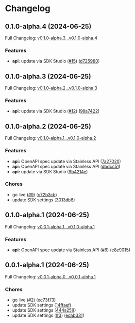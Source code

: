 # Changelog

## 0.1.0-alpha.4 (2024-06-25)

Full Changelog: [v0.1.0-alpha.3...v0.1.0-alpha.4](https://github.com/runloopai/api-client-ts/compare/v0.1.0-alpha.3...v0.1.0-alpha.4)

### Features

* **api:** update via SDK Studio ([#15](https://github.com/runloopai/api-client-ts/issues/15)) ([d725980](https://github.com/runloopai/api-client-ts/commit/d725980c6350e3be798e45a3e34901861f226e54))

## 0.1.0-alpha.3 (2024-06-25)

Full Changelog: [v0.1.0-alpha.2...v0.1.0-alpha.3](https://github.com/runloopai/api-client-ts/compare/v0.1.0-alpha.2...v0.1.0-alpha.3)

### Features

* **api:** update via SDK Studio ([#12](https://github.com/runloopai/api-client-ts/issues/12)) ([99a7422](https://github.com/runloopai/api-client-ts/commit/99a74221da4383d692aa7ad28267ecc76546fb6f))

## 0.1.0-alpha.2 (2024-06-25)

Full Changelog: [v0.1.0-alpha.1...v0.1.0-alpha.2](https://github.com/runloopai/api-client-ts/compare/v0.1.0-alpha.1...v0.1.0-alpha.2)

### Features

* **api:** OpenAPI spec update via Stainless API ([7a27020](https://github.com/runloopai/api-client-ts/commit/7a27020ac8d3f43cb1b13e66ffe2d2c72799392f))
* **api:** OpenAPI spec update via Stainless API ([dbdcc51](https://github.com/runloopai/api-client-ts/commit/dbdcc51aefb4cf94a748a239c79b09c0a2427567))
* **api:** update via SDK Studio ([9b4214e](https://github.com/runloopai/api-client-ts/commit/9b4214e600df2abbecd58724f600949b85bc6cd6))


### Chores

* go live ([#9](https://github.com/runloopai/api-client-ts/issues/9)) ([c72b3cb](https://github.com/runloopai/api-client-ts/commit/c72b3cb6c919db2a1134ca9dc1b3a11a309d754b))
* update SDK settings ([3013db6](https://github.com/runloopai/api-client-ts/commit/3013db63d292f3d1eb6c5fb01e764ea2650d8acd))

## 0.1.0-alpha.1 (2024-06-25)

Full Changelog: [v0.0.1-alpha.1...v0.1.0-alpha.1](https://github.com/runloopai/api-client-ts/compare/v0.0.1-alpha.1...v0.1.0-alpha.1)

### Features

* **api:** OpenAPI spec update via Stainless API ([#6](https://github.com/runloopai/api-client-ts/issues/6)) ([e8e9015](https://github.com/runloopai/api-client-ts/commit/e8e9015bc0a88809832b58ecef302dd873177849))

## 0.0.1-alpha.1 (2024-06-25)

Full Changelog: [v0.0.1-alpha.0...v0.0.1-alpha.1](https://github.com/runloopai/api-client-ts/compare/v0.0.1-alpha.0...v0.0.1-alpha.1)

### Chores

* go live ([#2](https://github.com/runloopai/api-client-ts/issues/2)) ([ec73f73](https://github.com/runloopai/api-client-ts/commit/ec73f73718a45483e3ff604f2d4496ecafca75f7))
* update SDK settings ([14ffaef](https://github.com/runloopai/api-client-ts/commit/14ffaef08865973c85baf056417c04bd6efd45d7))
* update SDK settings ([444a258](https://github.com/runloopai/api-client-ts/commit/444a25897c16bc8560ff12f934a835fe69fb7980))
* update SDK settings ([#3](https://github.com/runloopai/api-client-ts/issues/3)) ([edab331](https://github.com/runloopai/api-client-ts/commit/edab33112a0bd1c8062cd88df69927e5bd0867a6))
